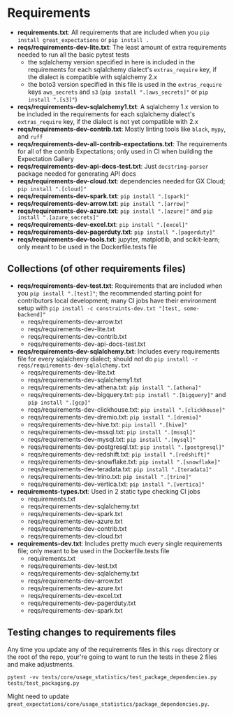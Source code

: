 Requirements
============

- **requirements.txt**: All requirements that are included when you `pip install great_expectations` or `pip install .`
- **reqs/requirements-dev-lite.txt**: The least amount of extra requirements needed to run all the basic pytest tests
    - the sqlalchemy version specified in here is included in the requirements for each sqlalchemy dialect's `extras_require` key, if the dialect is compatible with sqlalchemy 2.x
    - the boto3 version specified in this file is used in the `extras_require` keys `aws_secrets` and `s3` (`pip install ".[aws_secrets]"` or `pip install ".[s3]"`)
- **reqs/requirements-dev-sqlalchemy1.txt**: A sqlalchemy 1.x version to be included in the requirements for each sqlalchemy dialect's `extras_require` key, if the dialect is not yet compatible with 2.x
- **reqs/requirements-dev-contrib.txt**: Mostly linting tools like `black`, `mypy`, and `ruff`
- **reqs/requirements-dev-all-contrib-expectations.txt**: The requirements for all of the contrib Expectations; only used in CI when building the Expectation Gallery
- **reqs/requirements-dev-api-docs-test.txt**: Just `docstring-parser` package needed for generating API docs
- **reqs/requirements-dev-cloud.txt**: dependencies needed for GX Cloud; `pip install ".[cloud]"`
- **reqs/requirements-dev-spark.txt**: `pip install ".[spark]"`
- **reqs/requirements-dev-arrow.txt**: `pip install ".[arrow]"`
- **reqs/requirements-dev-azure.txt**: `pip install ".[azure]"` and `pip install ".[azure_secrets]"`
- **reqs/requirements-dev-excel.txt**: `pip install ".[excel]"`
- **reqs/requirements-dev-pagerduty.txt**: `pip install ".[pagerduty]"`
- **reqs/requirements-dev-tools.txt**: jupyter, matplotlib, and scikit-learn; only meant to be used in the Dockerfile.tests file

## Collections (of other requirements files)

- **reqs/requirements-dev-test.txt**: Requirements that are included when you `pip install ".[test]"`; the recommended starting point for contributors local development; many CI jobs have their environment setup with `pip install -c constraints-dev.txt "[test, some-backend]"`
    - reqs/requirements-dev-arrow.txt
    - reqs/requirements-dev-lite.txt
    - reqs/requirements-dev-contrib.txt
    - reqs/requirements-dev-api-docs-test.txt
- **reqs/requirements-dev-sqlalchemy.txt**: Includes every requirements file for every sqlalchemy dialect; should not do `pip install -r reqs/requirements-dev-sqlalchemy.txt`
    - reqs/requirements-dev-lite.txt
    - reqs/requirements-dev-sqlalchemy1.txt
    - reqs/requirements-dev-athena.txt: `pip install ".[athena]"`
    - reqs/requirements-dev-bigquery.txt: `pip install ".[bigquery]"` and `pip install ".[gcp]"`
    - reqs/requirements-dev-clickhouse.txt: `pip install ".[clickhouse]"`
    - reqs/requirements-dev-dremio.txt: `pip install ".[dremio]"`
    - reqs/requirements-dev-hive.txt: `pip install ".[hive]"`
    - reqs/requirements-dev-mssql.txt: `pip install ".[mssql]"`
    - reqs/requirements-dev-mysql.txt: `pip install ".[mysql]"`
    - reqs/requirements-dev-postgresql.txt: `pip install ".[postgresql]"`
    - reqs/requirements-dev-redshift.txt: `pip install ".[redshift]"`
    - reqs/requirements-dev-snowflake.txt: `pip install ".[snowflake]"`
    - reqs/requirements-dev-teradata.txt: `pip install ".[teradata]"`
    - reqs/requirements-dev-trino.txt: `pip install ".[trino]"`
    - reqs/requirements-dev-vertica.txt: `pip install ".[vertica]"`
- **requirements-types.txt**: Used in 2 static type checking CI jobs
    - requirements.txt
    - reqs/requirements-dev-sqlalchemy.txt
    - reqs/requirements-dev-spark.txt
    - reqs/requirements-dev-azure.txt
    - reqs/requirements-dev-contrib.txt
    - reqs/requirements-dev-cloud.txt
- **requirements-dev.txt**: Includes pretty much every single requirements file; only meant to be used in the Dockerfile.tests file
    - requirements.txt
    - reqs/requirements-dev-test.txt
    - reqs/requirements-dev-sqlalchemy.txt
    - reqs/requirements-dev-arrow.txt
    - reqs/requirements-dev-azure.txt
    - reqs/requirements-dev-excel.txt
    - reqs/requirements-dev-pagerduty.txt
    - reqs/requirements-dev-spark.txt

## Testing changes to requirements files

Any time you update any of the requirements files in this `reqs` directory or the root of the repo, your're going to want to run the tests in these 2 files and make adjustments.

```
pytest -vv tests/core/usage_statistics/test_package_dependencies.py tests/test_packaging.py
```

Might need to update `great_expectations/core/usage_statistics/package_dependencies.py`.
